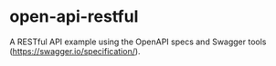 # open-api-restful
A RESTful API example using the OpenAPI specs and Swagger tools (https://swagger.io/specification/).
